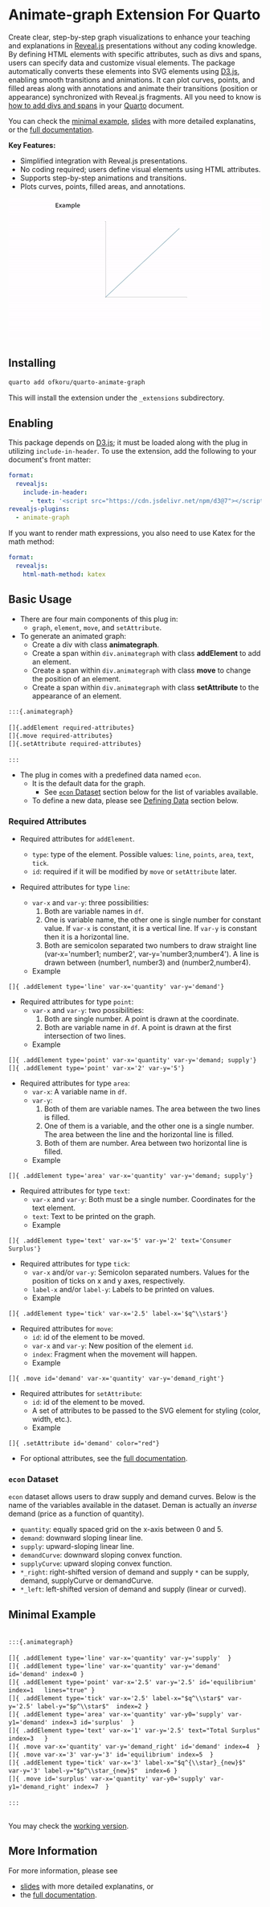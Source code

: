 # Animate-graph Extension For Quarto

Create clear, step-by-step graph visualizations to enhance your teaching and explanations in [Reveal.js](https://revealjs.com/) presentations without any coding knowledge. By defining HTML elements with specific attributes, such as divs and spans, users can specify data and customize visual elements. The package automatically converts these elements into SVG elements using [D3.js](https://d3js.org/), enabling smooth transitions and animations. It can plot curves, points, and filled areas along with annotations and animate their transitions (position or appearance) synchronized with Reveal.js fragments. All you need to know is [how to add divs and spans](https://quarto.org/docs/authoring/markdown-basics.html#sec-divs-and-spans) in your [Quarto](https://quarto.org/) document.


You can check the [minimal example](https://omerfarukkoru.com/Packages/quarto-animate-graph/documentation/slides/example.html), [slides](https://omerfarukkoru.com/Packages/quarto-animate-graph/documentation/slides/slides.html) with more detailed explanatins, or the [full documentation](https://omerfarukkoru.com/Packages/quarto-animate-graph/documentation/documentation.html).


__Key Features:__

- Simplified integration with Reveal.js presentations.
- No coding required; users define visual elements using HTML attributes.
- Supports step-by-step animations and transitions.
- Plots curves, points, filled areas, and annotations.


![](assets/example.gif)

## Installing 

```bash
quarto add ofkoru/quarto-animate-graph
```

This will install the extension under the `_extensions` subdirectory.

## Enabling


This package depends on [D3.js](https://d3js.org/); it must be loaded along with the plug in utilizing `include-in-header`. 
To use the extension, add the following to your document's front matter:

```yaml
format:
  revealjs: 
    include-in-header: 
      - text: '<script src="https://cdn.jsdelivr.net/npm/d3@7"></script>'
revealjs-plugins:
  - animate-graph
```

If you want to render math expressions, you also need to use Katex for the math method:

```yaml
format:
  revealjs:
    html-math-method: katex
```




## Basic Usage

- There are four main components of this plug in:
  - `graph`, `element`, `move`, and `setAttribute`.
- To generate an animated graph:
  - Create a div with class __animategraph__.
  - Create a span within `div.animategraph` with class __addElement__ to add an element.
  - Create a span within `div.animategraph` with class __move__ to change the position of an element.
  - Create a span within `div.animategraph` with class __setAttribute__ to the appearance of an element.




```{verbatim}
:::{.animategraph}

[]{.addElement required-attributes}
[]{.move required-attributes}
[]{.setAttribute required-attributes}

:::
```




- The plug in comes with a predefined data named `econ`.
  - It is the default data for the graph. 
    - See [`econ` Dataset](#econ-dataset) section below for the list of variables available.
  - To define a new data, please see [Defining Data](#defining-data) section below.
  

### Required Attributes

- Required attributes for `addElement`.
  - `type`: type of the element. Possible values: `line`, `points`, `area`, `text`, `tick`.
  - `id`: required if it will be modified by `move` or `setAttribute` later.
  
- Required attributes for type `line`:
  - `var-x` and `var-y`: three possibilities:
    1. Both are variable names in `df`. 
    2. One is variable name, the other one is single number for constant value. If `var-x` is constant, it is a vertical line. If `var-y` is constant then it is a horizontal line.
    3. Both are semicolon separated two numbers to draw straight line (var-x='number1; number2', var-y='number3;number4'). A line is drawn between (number1, number3) and (number2,number4).
  - Example
```{.markdown}
[]{ .addElement type='line' var-x='quantity' var-y='demand'}
```

- Required attributes for type `point`:
  - `var-x` and `var-y`: two possibilities:
    1. Both are single number. A point is drawn at the coordinate. 
    2. Both are variable name in `df`. A point is drawn at the first intersection of two lines.
  - Example
```{.markdown}
[]{ .addElement type='point' var-x='quantity' var-y='demand; supply'}
[]{ .addElement type='point' var-x='2' var-y='5'}
```    
    
- Required attributes for type `area`:
  - `var-x`: A variable name in `df`.
  - `var-y`: 
    1. Both of them are variable names. The area between the two lines is filled.
    2. One of them is a variable, and the other one is a single number. The area between the line and the horizontal line is filled.
    3. Both of them are number. Area between two horizontal line is filled.
  - Example
```{.markdown}
[]{ .addElement type='area' var-x='quantity' var-y='demand; supply'}
``` 
    
- Required attributes for type `text`:
  - `var-x` and `var-y`: Both must be a single number. Coordinates for the text element.
  - `text`: Text to be printed on the graph.
  - Example
```{.markdown}
[]{ .addElement type='text' var-x='5' var-y='2' text='Consumer Surplus'}
```

- Required attributes for type `tick`:
  - `var-x` and/or `var-y`: Semicolon separated numbers. Values for the position of ticks on x and y axes, respectively.
  - `label-x` and/or `label-y`: Labels to be printed on values.
  - Example
```{.markdown}
[]{ .addElement type='tick' var-x='2.5' label-x='$q^\\star$'}
```   


- Required attributes for `move`:
  - `id`: id of the element to be moved.
  - `var-x` and `var-y`: New position of the element `id`.
  - `index`: Fragment when the movement will happen.
  - Example
```{.markdown}
[]{ .move id='demand' var-x='quantity' var-y='demand_right'}
```
  
- Required attributes for `setAttribute`:
  - `id`: id of the element to be moved.
  - A set of	attributes to be passed to the SVG element for styling (color, width, etc.).
  - Example 
```{.markdown}
[]{ .setAttribute id='demand' color="red"}
```   
- For optional attributes, see the [full documentation](https://omerfarukkoru.com/Packages/quarto-animate-graph/documentation/documentation.html).


### `econ` Dataset

`econ` dataset allows users to draw supply and demand curves. Below is the name of the variables available in the dataset. Deman is actually an _inverse_ demand (price as a function of quantity).

- `quantity`: equally spaced grid on the x-axis between 0 and 5.
- `demand`: downward sloping linear line. 
- `supply`: upward-sloping linear line. 
- `demandCurve`: downward sloping convex function. 
- `supplyCurve`: upward sloping convex function.
- `*_right`: right-shifted version of demand and supply `*` can be supply, demand, supplyCurve or demandCurve.
- `*_left`: left-shifted version of demand and supply (linear or curved).

## Minimal Example

```{.markdown}

:::{.animategraph}

[]{ .addElement type='line' var-x='quantity' var-y='supply'  }
[]{ .addElement type='line' var-x='quantity' var-y='demand' id='demand' index=0 } 
[]{ .addElement type='point' var-x='2.5' var-y='2.5' id='equilibrium' index=1   lines="true" }
[]{ .addElement type='tick' var-x='2.5' label-x="$q^\\star$" var-y='2.5' label-y="$p^\\star$"  index=2 }
[]{ .addElement type='area' var-x='quantity' var-y0='supply' var-y1='demand' index=3 id='surplus'  }
[]{ .addElement type='text' var-x='1' var-y='2.5' text="Total Surplus" index=3   }
[]{ .move var-x='quantity' var-y='demand_right' id='demand' index=4  }
[]{ .move var-x='3' var-y='3' id='equilibrium' index=5  }
[]{ .addElement type='tick' var-x='3' label-x="$q^{\\star}_{new}$" var-y='3' label-y="$p^\\star_{new}$"  index=6 }
[]{ .move id='surplus' var-x='quantity' var-y0='supply' var-y1='demand_right' index=7  }

:::


```

You may check the [working version](https://omerfarukkoru.com/Packages/quarto-animate-graph/documentation/slides/example.html).




## More Information

For more information, please see

- [slides](https://omerfarukkoru.com/Packages/quarto-animate-graph/documentation/slides/slides.html) with more detailed explanatins, or
- the [full documentation](https://omerfarukkoru.com/Packages/quarto-animate-graph/documentation/documentation.html).
